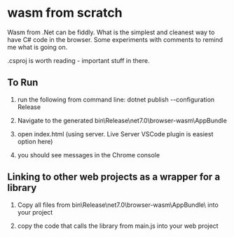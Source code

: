 # wasm from scratch
Wasm from .Net can be fiddly. What is the simplest and cleanest way to have C# code in the browser. Some experiments with comments to remind me what is going on.

.csproj is worth reading - important stuff in there.

## To Run

1. run the following from command line:
dotnet publish --configuration Release

2. Navigate to the generated bin\Release\net7.0\browser-wasm\AppBundle

3. open index.html (using server. Live Server VSCode plugin is easiest option here)

4. you should see messages in the Chrome console

## Linking to other web projects as a wrapper for a library

1. Copy all files from bin\Release\net7.0\browser-wasm\AppBundle\ into your project

2. copy the code that calls the library from main.js into your web project

